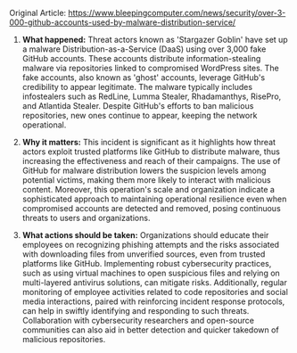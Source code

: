 Original Article: https://www.bleepingcomputer.com/news/security/over-3-000-github-accounts-used-by-malware-distribution-service/

1. **What happened:**
   Threat actors known as 'Stargazer Goblin' have set up a malware Distribution-as-a-Service (DaaS) using over 3,000 fake GitHub accounts. These accounts distribute information-stealing malware via repositories linked to compromised WordPress sites. The fake accounts, also known as 'ghost' accounts, leverage GitHub's credibility to appear legitimate. The malware typically includes infostealers such as RedLine, Lumma Stealer, Rhadamanthys, RisePro, and Atlantida Stealer. Despite GitHub's efforts to ban malicious repositories, new ones continue to appear, keeping the network operational.

2. **Why it matters:**
   This incident is significant as it highlights how threat actors exploit trusted platforms like GitHub to distribute malware, thus increasing the effectiveness and reach of their campaigns. The use of GitHub for malware distribution lowers the suspicion levels among potential victims, making them more likely to interact with malicious content. Moreover, this operation's scale and organization indicate a sophisticated approach to maintaining operational resilience even when compromised accounts are detected and removed, posing continuous threats to users and organizations.

3. **What actions should be taken:**
   Organizations should educate their employees on recognizing phishing attempts and the risks associated with downloading files from unverified sources, even from trusted platforms like GitHub. Implementing robust cybersecurity practices, such as using virtual machines to open suspicious files and relying on multi-layered antivirus solutions, can mitigate risks. Additionally, regular monitoring of employee activities related to code repositories and social media interactions, paired with reinforcing incident response protocols, can help in swiftly identifying and responding to such threats. Collaboration with cybersecurity researchers and open-source communities can also aid in better detection and quicker takedown of malicious repositories.